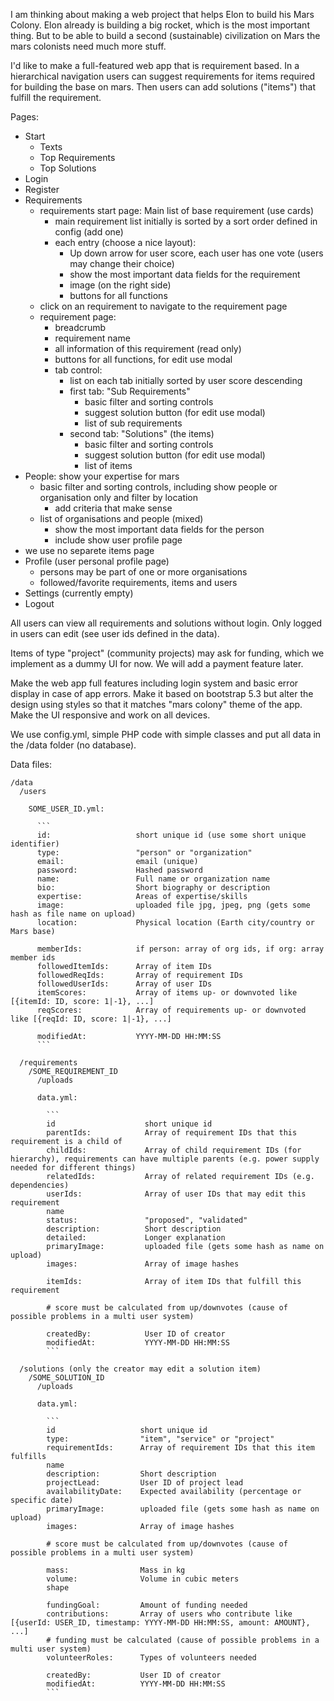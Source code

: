 
I am thinking about making a web project that helps Elon to build his Mars Colony. Elon already is building a big rocket, which is the most important thing. But to be able to build a second (sustainable) civilization on Mars the mars colonists need much more stuff.

I'd like to make a full-featured web app that is requirement based. In a hierarchical navigation users can suggest requirements for items required for building the base on mars. Then users can add solutions ("items") that fulfill the requirement.

Pages:

- Start
  - Texts
  - Top Requirements
  - Top Solutions
- Login
- Register
- Requirements
  - requirements start page: Main list of base requirement (use cards)
    - main requirement list initially is sorted by a sort order defined in config (add one)
    - each entry (choose a nice layout):
      - Up down arrow for user score, each user has one vote (users may change their choice)
      - show the most important data fields for the requirement
      - image (on the right side)
      - buttons for all functions
  - click on an requirement to navigate to the requirement page
  - requirement page:
    - breadcrumb
    - requirement name
    - all information of this requirement (read only)
    - buttons for all functions, for edit use modal
    - tab control:
      - list on each tab initially sorted by user score descending
      - first tab: "Sub Requirements"
        - basic filter and sorting controls
        - suggest solution button (for edit use modal)
        - list of sub requirements
      - second tab: "Solutions" (the items)
        - basic filter and sorting controls
        - suggest solution button (for edit use modal)
        - list of items
- People: show your expertise for mars
  - basic filter and sorting controls, including show people or organisation only and filter by location
    - add criteria that make sense
  - list of organisations and people (mixed)
    - show the most important data fields for the person
    - include show user profile page
- we use no separete items page
- Profile (user personal profile page)
  - persons may be part of one or more organisations
  - followed/favorite requirements, items and users
- Settings (currently empty)
- Logout

All users can view all requirements and solutions without login. Only logged in users can edit (see user ids defined in the data).

Items of type "project" (community projects) may ask for funding, which we implement as a dummy UI for now. We will add a payment feature later.

Make the web app full features including login system and basic error display in case of app errors. Make it based on bootstrap 5.3 but alter the design using styles so that it matches "mars colony" theme of the app. Make the UI responsive and work on all devices.

We use config.yml, simple PHP code with simple classes and put all data in the /data folder (no database).

Data files:

```
/data
  /users

    SOME_USER_ID.yml:

      ```
      id:                   short unique id (use some short unique identifier)
      type:                 "person" or "organization"
      email:                email (unique)
      password:             Hashed password
      name:                 Full name or organization name
      bio:                  Short biography or description
      expertise:            Areas of expertise/skills
      image:                uploaded file jpg, jpeg, png (gets some hash as file name on upload)
      location:             Physical location (Earth city/country or Mars base)

      memberIds:            if person: array of org ids, if org: array member ids
      followedItemIds:      Array of item IDs
      followedReqIds:       Array of requirement IDs
      followedUserIds:      Array of user IDs
      itemScores:           Array of items up- or downvoted like [{itemId: ID, score: 1|-1}, ...]
      reqScores:            Array of requirements up- or downvoted like [{reqId: ID, score: 1|-1}, ...]

      modifiedAt:           YYYY-MM-DD HH:MM:SS
      ```

  /requirements
    /SOME_REQUIREMENT_ID
      /uploads

      data.yml:

        ```
        id                    short unique id
        parentIds:            Array of requirement IDs that this requirement is a child of
        childIds:             Array of child requirement IDs (for hierarchy), requirements can have multiple parents (e.g. power supply needed for different things)
        relatedIds:           Array of related requirement IDs (e.g. dependencies)
        userIds:              Array of user IDs that may edit this requirement
        name
        status:               "proposed", "validated"
        description:          Short description
        detailed:             Longer explanation
        primaryImage:         uploaded file (gets some hash as name on upload)
        images:               Array of image hashes

        itemIds:              Array of item IDs that fulfill this requirement

        # score must be calculated from up/downvotes (cause of possible problems in a multi user system)

        createdBy:            User ID of creator
        modifiedAt:           YYYY-MM-DD HH:MM:SS
        ```

  /solutions (only the creator may edit a solution item)
    /SOME_SOLUTION_ID
      /uploads

      data.yml:

        ```
        id                   short unique id
        type:                "item", "service" or "project"
        requirementIds:      Array of requirement IDs that this item fulfills
        name
        description:         Short description
        projectLead:         User ID of project lead
        availabilityDate:    Expected availability (percentage or specific date)
        primaryImage:        uploaded file (gets some hash as name on upload)
        images:              Array of image hashes

        # score must be calculated from up/downvotes (cause of possible problems in a multi user system)

        mass:                Mass in kg
        volume:              Volume in cubic meters
        shape

        fundingGoal:         Amount of funding needed
        contributions:       Array of users who contribute like [{userId: USER_ID, timestamp: YYYY-MM-DD HH:MM:SS, amount: AMOUNT}, ...]
        # funding must be calculated (cause of possible problems in a multi user system)
        volunteerRoles:      Types of volunteers needed

        createdBy:           User ID of creator
        modifiedAt:          YYYY-MM-DD HH:MM:SS
        ```
```
